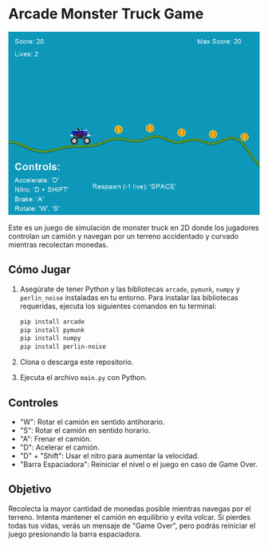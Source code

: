 # Arcade Monster Truck Game

![Monster Truck](assets/screenshot.png)

Este es un juego de simulación de monster truck en 2D donde los jugadores controlan un camión y navegan por un terreno accidentado y curvado mientras recolectan monedas.

## Cómo Jugar

1. Asegúrate de tener Python y las bibliotecas `arcade`, `pymunk`, `numpy` y `perlin_noise` instaladas en tu entorno.
   Para instalar las bibliotecas requeridas, ejecuta los siguientes comandos en tu terminal:

   ```bash
   pip install arcade
   pip install pymunk
   pip install numpy
   pip install perlin-noise
   
3. Clona o descarga este repositorio.
4. Ejecuta el archivo `main.py` con Python.

## Controles

- "W": Rotar el camión en sentido antihorario.
- "S": Rotar el camión en sentido horario.
- "A": Frenar el camión.
- "D": Acelerar el camión.
- "D" + "Shift": Usar el nitro para aumentar la velocidad.
- "Barra Espaciadora": Reiniciar el nivel o el juego en caso de Game Over.

## Objetivo

Recolecta la mayor cantidad de monedas posible mientras navegas por el terreno. Intenta mantener el camión en equilibrio y evita volcar. Si pierdes todas tus vidas, verás un mensaje de "Game Over", pero podrás reiniciar el juego presionando la barra espaciadora.
